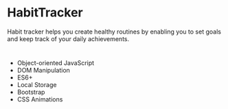 # HabitTracker

Habit tracker helps you create healthy routines by enabling you to set goals and keep track of your daily achievements.

#

<ul>
  <li>Object-oriented JavaScript</li>
  <li>DOM Manipulation</li>
  <li>ES6+</li>
  <li>Local Storage</li>
  <li>Bootstrap</li>
  <li>CSS Animations</li>
</ul>
